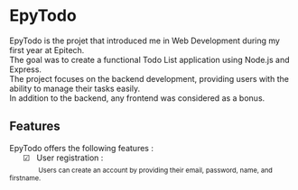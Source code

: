 
# EpyTodo

EpyTodo is the projet that introduced me in Web Development during my first year at Epitech.  
The goal was to create a functional Todo List application using Node.js and Express.  
The project focuses on the backend development, providing users with the ability to manage their tasks easily.  
In addition to the backend, any frontend was considered as a bonus. 

## Features

EpyTodo offers the following features :  
&nbsp;&nbsp;&nbsp;&nbsp;&nbsp;&nbsp;&#x2611;&nbsp;&nbsp; User registration :  
&nbsp;&nbsp;&nbsp;&nbsp;&nbsp;&nbsp;&nbsp;&nbsp;&nbsp;&nbsp;&nbsp;&nbsp;&nbsp;<sub>Users can create an account by providing their email, password, name, and firstname.</sub>
